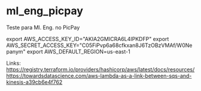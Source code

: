 # ml_eng_picpay
Teste para Ml. Eng. no PicPay


export AWS_ACCESS_KEY_ID="AKIA2GMICRA6L4IPKDFP"
export AWS_SECRET_ACCESS_KEY="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"
export AWS_DEFAULT_REGION=us-east-1


Links:
https://registry.terraform.io/providers/hashicorp/aws/latest/docs/resources/
https://towardsdatascience.com/aws-lambda-as-a-link-between-sqs-and-kinesis-a39cb6e4f762